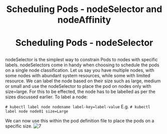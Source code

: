 # <p style="text-align: center;">Scheduling Pods - nodeSelector and nodeAffinity</p>

# <p style="text-align: center;">Scheduling Pods - nodeSelector</p>

nodeSelector is the simplest way to constrain Pods to nodes with specific labels.
nodeSelectors come in handy when choosing to schedule the pods on a single node classification.
Let us say you have multiple nodes, with some nodes with abundant system resources, while some with limited resource.
We can label the node based on their size such as large, medium or small and use the nodeSelector to place the pod on nodes only with size=large.
For this to be effected, the node has to be labelled as per the sizes discussed earlier.
To label a node:

`# kubectl label node nodename label-key=label-value`
E.g. 
`# kubectl label node node01 size=Large`

We can now use this within the pod definition file to place the pods on a specific size.
![7](https://github.com/pyvivid/K8S-References/assets/94853400/d3c26507-ea89-4b7c-96ad-b182af60acfd)


